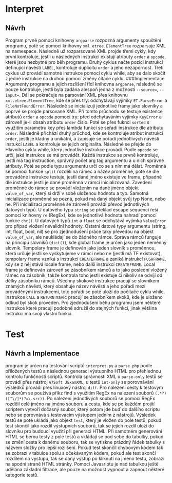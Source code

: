 # Interpret
## Návrh
Program prvně pomocí knihovny `argparse` rozpozná argumenty spouštění programu, poté se pomocí knihovny `xml.etree.ElementTree` rozparsuje XML na namespace. Následně už rozparsované XML projde třemi cykly, kdy první kontroluje, jestli u následných instrukcí existují atributy `order` a `opcode`, které jsou nezbytné pro běh programu. Druhý cyklus načte pozici instrukcí definující návěstí `LABEL`, kontroluje duplicitu `order` a jeho nezápornost. Třetí cyklus už provádí samotné instrukce pomocí cyklu while, aby se dalo skočit z jedné instrukce na druhou pomocí změny čítače cyklu.
###Implementace
Argumenty programu a jejich rozlišení řídí knihovna `argparse`, následně se pouze kontroluje, jestli byla zadána alespoň jedna z možností `--source=`, `--input=`. Dál se pokračuje na parsování XML přes knihovnu `xml.etree.ElementTree`, kde se přes try: odchytávají vyjímky `ET.ParseError` a `FileNotFoundError`. Následně se inicializují jednotlivé framy jako slovníky a poprvé se projde parsované XML. Při tomto průchodu se testuje existence atributů `order` a `opcode` pomocí try: před odchytáváním vyjímky `KeyError` a zároveň je-li obsah atributu `order` číslo. Poté se přes fuknci `sorted` s využitím parametru key přes lambda funkci se seřadí instrukce dle atributu `order`. Následně přichází druhý průchod, kde se kontroluje atribut instrukcí `order`, jestli je kladný a unikátní, a zapisuje se pořadí jednotlivých návěstí instukcí `LABEL` a kontroluje se jejich originalita.
Následně se přejde do Hlavního cyklu while, který jednotlivé instrukce provádí. Podle `opcode` se určí, jaká instrukce se má provádět. Každá instrukce se prvně kontroluje, jestli má tag instruction, správný počet arg tag argumentu a u nich správné atributy. Poté se podle typu argumentu určí co se s ním má dělat.
Proměnná se pomocí funkce `split` rozdělí na rámec a název proměnné, poté se dle prováděné instrukce testuje, jestli dané jméno existuje ve framu, případně dle instrukce jestli je dané proměnná v rámci inicializovaná. Zavedení proměnné do rámce se provádí vložením na dané jméno objekt `value_of_var`, který si drží v sobě uloženou hodnotu a typ. Samotná inicializace proměnné se pozná, pokud má daný objekt svůj typ None, nebo ne. Při inicializaci proměnné se zároveň provádí převod jednotlivých datových typů. U datového typu `string` se překlad escape sequenci řeší pomocí knihovny `re` (RegEx), kde se jednotlivá hodnota nahradí pomocí funkce `chr()`. U datových typů `int` a `float` se odchytává vyjímka `ValueError` pro případ vložení nevalidní hodnoty. Ostatní datové typy argumentu (string, int, float, bool, nil) se pro zjednodušení práce taky převedou na objekt `value_of_var`, ale neukládají se do žádného rámce.
Správa rámců funguje na principu slovníků (`dict()`), kde global frame je určen jako jeden neměnný slovník. Tempolary frame je definován jako jeden slovník s proměnnou, která určuje jestli se vyskytujeme v rámci nebo ne (jestli má TF existovat), tempolary frame vzniká s instrukcí `CREATEFRAME` a zaniká instrukcí `PUSHFRAME`, kdy se z něj stává locale frame, nebo další instrukcí `CREATEFRAME`. Local frame je definován zároveň se zásobníkem rámců a to jako poslední vložený rámec na zásobník, takže kontrola toho jestli existuje či nikoliv se odvíjí od délky zásobníku rámců.
Všechny skokové instrukce pracují se slovníkem známých návěstí, který obsahuje název návěstí a jeho pořadí mezi prováděnými instrukcemi, toto pořadí se poté uloží do počítače cyklu while. Instrukce `CALL` a `RETURN` navíc pracují se zásobníkem skoků, kde je uloženo odkud byl skok proveden. Pro zjednodušení běhu programu jsem některé instrukce které pracují podobně sdružil do stejných funkcí, jinak většina instrukcí má svoji vlastní funkci.

# Test
## Návrh a Implementace
program je určen na testování scriptů `interpret.py` a `parse.php` podle přiložených testů a následnou generaci výstupního HTML pro přehlednou kontrolu funkčnosti scriptů. Kontrola správnosti XML u `parse-only` testů se provádí přes nástroj `A7Soft JExamXML`, u testů `int-only` se porovnávání výsledků provádí přes linuxový nástroj `diff`. Pro nalezení cesty k testovým souborům se používá příkz find s využitím RegEx na nalezení souborů `(.*?)([^\/]*(?=\.src))`. Po nalezení jednotlivých souborů se pomocí RegEx rozdělí celé jméno na jméno souboru a cestu, kde se po každém projití scriptem vytvoří dočasný soubor, který potom jde buď do dalšího scriptu nebo se porovnává s testovacím výstupem jedním z nástrojů. Výsledek testů se poté ukládá jako objekt `test`, který je vložen do pole testů, pokud test skončil jako rozdíl výstupních souborů, tak se jejich rozdíl uloží do slovníku pro budoucí využití při generaci HTML. Při samotném generování HTML se berou testy z pole testů a vkládají se pod sebe do tabulky, pokud se změní cesta k danému souboru, tak se vytiskne  prázdný řádek tabulky s názvem složky pro lepší rozlišení. Pokud test skončil chybovým kódem tak se zobrazí v tabulce spolu s očekávaným kódem, pokud ale test skončí rozdílem na výstupu, tak se daný výstup po kliknutí na jméno testu, zobrazí na spodní straně HTML stránky. Pomocí Javasriptu je nad tabulkou ještě udělána základní filtrace, ale pouze na možnost vypnout a zapnout některé kategorie testů.